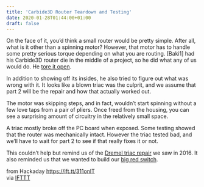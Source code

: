 ```yaml
---
title: 'Carbide3D Router Teardown and Testing'
date: 2020-01-28T01:44:00+01:00
draft: false
---
```


On the face of it, you’d think a small router would be pretty simple. After all, what is it other than a spinning motor? However, that motor has to handle some pretty serious torque depending on what you are routing. \[Baki1\] had his Carbide3D router die in the middle of a project, so he did what any of us would do. He [tore it open](https://www.youtube.com/watch?v=PLuOmIOzqaI&feature=youtu.be).

In addition to showing off its insides, he also tried to figure out what was wrong with it. It looks like a blown triac was the culprit, and we assume that part 2 will be the repair and how that actually worked out.

The motor was skipping steps, and in fact, wouldn’t start spinning without a few love taps from a pair of pliers. Once freed from the housing, you can see a surprising amount of circuitry in the relatively small space.

A triac mostly broke off the PC board when exposed. Some testing showed that the router was mechanically intact. However the triac tested bad, and we’ll have to wait for part 2 to see if that really fixes it or not.

This couldn’t help but remind us of the [Dremel triac repair](https://hackaday.com/2013/11/26/simple-dremel-triac-hack-repair/) we saw in 2016. It also reminded us that we wanted to build our [big red switch](https://hackaday.com/2018/02/11/push-big-red-button-receive-power/).

  
  
from Hackaday https://ift.tt/311onlT  
via [IFTTT](https://ifttt.com/?ref=da&site=blogger)